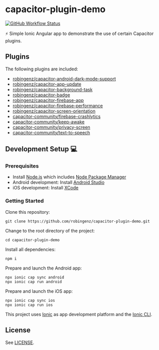 # capacitor-plugin-demo

[![GitHub Workflow Status](https://img.shields.io/github/workflow/status/robingenz/capacitor-plugin-demo/CI/main)](https://github.com/robingenz/capacitor-plugin-demo/actions)

<!-- [![GitHub tag (latest SemVer)](https://img.shields.io/github/tag/robingenz/capacitor-plugin-demo?color=brightgreen&label=version)](https://github.com/robingenz/capacitor-plugin-demo/releases) -->

⚡️ Simple Ionic Angular app to demonstrate the use of certain Capacitor plugins.

## Plugins

The following plugins are included:

- [robingenz/capacitor-android-dark-mode-support](https://github.com/robingenz/capacitor-android-dark-mode-support)
- [robingenz/capacitor-app-update](https://github.com/robingenz/capacitor-app-update)
- [robingenz/capacitor-background-task](https://github.com/robingenz/capacitor-background-task)
- [robingenz/capacitor-badge](https://github.com/robingenz/capacitor-badge)
- [robingenz/capacitor-firebase-app](https://github.com/robingenz/capacitor-firebase-app)
- [robingenz/capacitor-firebase-performance](https://github.com/robingenz/capacitor-firebase-performance)
- [robingenz/capacitor-screen-orientation](https://github.com/robingenz/capacitor-screen-orientation)
- [capacitor-community/firebase-crashlytics](https://github.com/capacitor-community/firebase-crashlytics)
- [capacitor-community/keep-awake](https://github.com/capacitor-community/keep-awake)
- [capacitor-community/privacy-screen](https://github.com/capacitor-community/privacy-screen)
- [capacitor-community/text-to-speech](https://github.com/capacitor-community/text-to-speech)

## Development Setup 💻

### Prerequisites

- Install [Node.js](https://nodejs.org) which includes [Node Package Manager](https://www.npmjs.com/get-npm)
- Android development: Install [Android Studio](https://developer.android.com/studio)
- iOS development: Install [XCode](https://apps.apple.com/de/app/xcode/id497799835?mt=12)

### Getting Started

Clone this repository:

```
git clone https://github.com/robingenz/capacitor-plugin-demo.git
```

Change to the root directory of the project:

```
cd capacitor-plugin-demo
```

Install all dependencies:

```
npm i
```

Prepare and launch the Android app:

```
npx ionic cap sync android
npx ionic cap run android
```

Prepare and launch the iOS app:

```
npx ionic cap sync ios
npx ionic cap run ios
```

This project uses [Ionic](https://ionicframework.com/) as app development platform and the [Ionic CLI](https://ionicframework.com/docs/cli).

<!-- ## Changelog

See [CHANGELOG.md](https://github.com/robingenz/capacitor-plugin-demo/blob/main/CHANGELOG.md). -->

## License

See [LICENSE](https://github.com/robingenz/capacitor-plugin-demo/blob/main/LICENSE).
